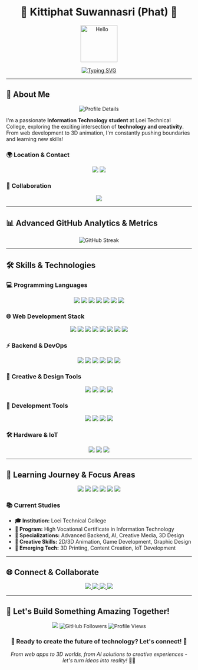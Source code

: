 # <div align="center">🚀 **Kittiphat Suwannasri (Phat)** 🚀</div>

<div align="center">
  <img src="https://user-images.githubusercontent.com/18350557/176309783-0785949b-9127-417c-8b55-ab5a4333674e.gif" alt="Hello" width="100"/>
  
  [![Typing SVG](https://readme-typing-svg.herokuapp.com?font=Fira+Code&weight=500&size=25&pause=1000&color=00D4FF&center=true&vCenter=true&width=600&height=100&lines=Full+Stack+Developer;Creative+Technologist;AI+Enthusiast;3D+%26+Game+Developer)](https://git.io/typing-svg)
</div>

---

## 🎯 **About Me**

<div align="center">
  <img src="https://github-profile-summary-cards.vercel.app/api/cards/profile-details?username=ph4tZ4&theme=github_dark" alt="Profile Details"/>
</div>

I'm a passionate **Information Technology student** at Loei Technical College, exploring the exciting intersection of **technology and creativity**. From web development to 3D animation, I'm constantly pushing boundaries and learning new skills!

### 🌍 **Location & Contact**
<div align="center">
  <img src="https://img.shields.io/badge/Location-Loei%2C%20Thailand-00D4FF?style=for-the-badge&logo=location&logoColor=white"/>
  <img src="https://img.shields.io/badge/Email-kittiphat240449%40gmail.com-D14836?style=for-the-badge&logo=gmail&logoColor=white"/>
</div>

### 🤝 **Collaboration**
<div align="center">
  <img src="https://img.shields.io/badge/ICONNEXT%20THAILAND-Collaboration%20Wanted-00D4FF?style=for-the-badge&logo=handshake&logoColor=white"/>
</div>

---

## 📊 **Advanced GitHub Analytics & Metrics**

<div align="center">
  <!-- GitHub Streak with enhanced styling -->
  <img src="https://github-readme-streak-stats.herokuapp.com/?user=ph4tZ4&theme=github_dark&hide_border=true&background=0d1117&stroke=00D4FF&ring=00D4FF&fire=00D4FF&currStreakNum=ffffff&currStreakLabel=00D4FF&sideNums=00D4FF&sideLabels=00D4FF&dates=ffffff" alt="GitHub Streak"/>
  
</div>

---

## 🛠️ **Skills & Technologies**

### 💻 **Programming Languages**
<div align="center">
  <img src="https://img.shields.io/badge/JavaScript-F7DF1E?style=for-the-badge&logo=javascript&logoColor=black&labelColor=1a1a1a"/>
  <img src="https://img.shields.io/badge/TypeScript-007ACC?style=for-the-badge&logo=typescript&logoColor=white&labelColor=1a1a1a"/>
  <img src="https://img.shields.io/badge/Python-3776AB?style=for-the-badge&logo=python&logoColor=white&labelColor=1a1a1a"/>
  <img src="https://img.shields.io/badge/PHP-777BB4?style=for-the-badge&logo=php&logoColor=white&labelColor=1a1a1a"/>
  <img src="https://img.shields.io/badge/C-00599C?style=for-the-badge&logo=c&logoColor=white&labelColor=1a1a1a"/>
  <img src="https://img.shields.io/badge/C%2B%2B-00599C?style=for-the-badge&logo=c%2B%2B&logoColor=white&labelColor=1a1a1a"/>
  <img src="https://img.shields.io/badge/Swift-FA7343?style=for-the-badge&logo=swift&logoColor=white&labelColor=1a1a1a"/>
</div>

### 🌐 **Web Development Stack**
<div align="center">
  <img src="https://img.shields.io/badge/HTML5-E34F26?style=for-the-badge&logo=html5&logoColor=white&labelColor=1a1a1a"/>
  <img src="https://img.shields.io/badge/CSS3-1572B6?style=for-the-badge&logo=css3&logoColor=white&labelColor=1a1a1a"/>
  <img src="https://img.shields.io/badge/React-20232A?style=for-the-badge&logo=react&logoColor=61DAFB&labelColor=1a1a1a"/>
  <img src="https://img.shields.io/badge/Vue.js-35495E?style=for-the-badge&logo=vuedotjs&logoColor=4FC08D&labelColor=1a1a1a"/>
  <img src="https://img.shields.io/badge/Next.js-000000?style=for-the-badge&logo=next.js&logoColor=white&labelColor=1a1a1a"/>
  <img src="https://img.shields.io/badge/Nuxt.js-00C58E?style=for-the-badge&logo=nuxt.js&logoColor=white&labelColor=1a1a1a"/>
  <img src="https://img.shields.io/badge/Tailwind_CSS-38B2AC?style=for-the-badge&logo=tailwind-css&logoColor=white&labelColor=1a1a1a"/>
  <img src="https://img.shields.io/badge/Bootstrap-563D7C?style=for-the-badge&logo=bootstrap&logoColor=white&labelColor=1a1a1a"/>
</div>

### ⚡ **Backend & DevOps**
<div align="center">
  <img src="https://img.shields.io/badge/Node.js-43853D?style=for-the-badge&logo=node.js&logoColor=white&labelColor=1a1a1a"/>
  <img src="https://img.shields.io/badge/FastAPI-009688?style=for-the-badge&logo=fastapi&logoColor=white&labelColor=1a1a1a"/>
  <img src="https://img.shields.io/badge/Flask-000000?style=for-the-badge&logo=flask&logoColor=white&labelColor=1a1a1a"/>
  <img src="https://img.shields.io/badge/MongoDB-4EA94B?style=for-the-badge&logo=mongodb&logoColor=white&labelColor=1a1a1a"/>
  <img src="https://img.shields.io/badge/MySQL-4479A1?style=for-the-badge&logo=mysql&logoColor=white&labelColor=1a1a1a"/>
  <img src="https://img.shields.io/badge/Docker-2496ED?style=for-the-badge&logo=docker&logoColor=white&labelColor=1a1a1a"/>
</div>

### 🎨 **Creative & Design Tools**
<div align="center">
  <img src="https://img.shields.io/badge/Photoshop-31A8FF?style=for-the-badge&logo=adobe-photoshop&logoColor=white&labelColor=1a1a1a"/>
  <img src="https://img.shields.io/badge/Figma-F24E1E?style=for-the-badge&logo=figma&logoColor=white&labelColor=1a1a1a"/>
  <img src="https://img.shields.io/badge/Blender-F5792A?style=for-the-badge&logo=blender&logoColor=white&labelColor=1a1a1a"/>
  <img src="https://img.shields.io/badge/Unity-000000?style=for-the-badge&logo=unity&logoColor=white&labelColor=1a1a1a"/>
</div>

### 🔧 **Development Tools**
<div align="center">
  <img src="https://img.shields.io/badge/Git-F05032?style=for-the-badge&logo=git&logoColor=white&labelColor=1a1a1a"/>
  <img src="https://img.shields.io/badge/VS_Code-007ACC?style=for-the-badge&logo=visual-studio-code&logoColor=white&labelColor=1a1a1a"/>
  <img src="https://img.shields.io/badge/Xcode-007ACC?style=for-the-badge&logo=xcode&logoColor=white&labelColor=1a1a1a"/>
  <img src="https://img.shields.io/badge/Vite-646CFF?style=for-the-badge&logo=vite&logoColor=white&labelColor=1a1a1a"/>
</div>

### 🛠️ **Hardware & IoT**
<div align="center">
  <img src="https://img.shields.io/badge/Arduino-00979D?style=for-the-badge&logo=arduino&logoColor=white&labelColor=1a1a1a"/>
  <img src="https://img.shields.io/badge/Raspberry_Pi-C51A4A?style=for-the-badge&logo=raspberry-pi&logoColor=white&labelColor=1a1a1a"/>
  <img src="https://img.shields.io/badge/macOS-000000?style=for-the-badge&logo=macos&logoColor=white&labelColor=1a1a1a"/>
</div>

---

## 🎯 **Learning Journey & Focus Areas**

<div align="center">
  <img src="https://img.shields.io/badge/Frontend-Development-00D4FF?style=for-the-badge&logo=react&logoColor=white&labelColor=1a1a1a"/>
  <img src="https://img.shields.io/badge/Backend-Development-00D4FF?style=for-the-badge&logo=python&logoColor=white&labelColor=1a1a1a"/>
  <img src="https://img.shields.io/badge/AI-%26%20Machine%20Learning-00D4FF?style=for-the-badge&logo=tensorflow&logoColor=white&labelColor=1a1a1a"/>
  <img src="https://img.shields.io/badge/3D-Animation-00D4FF?style=for-the-badge&logo=blender&logoColor=white&labelColor=1a1a1a"/>
  <img src="https://img.shields.io/badge/Game-Development-00D4FF?style=for-the-badge&logo=unity&logoColor=white&labelColor=1a1a1a"/>
  <img src="https://img.shields.io/badge/Networking-Advanced-00D4FF?style=for-the-badge&logo=cisco&logoColor=white&labelColor=1a1a1a"/>
</div>

### 📚 **Current Studies**
- **🎓 Institution:** Loei Technical College
- **📖 Program:** High Vocational Certificate in Information Technology
- **🔬 Specializations:** Advanced Backend, AI, Creative Media, 3D Design
- **🎨 Creative Skills:** 2D/3D Animation, Game Development, Graphic Design
- **🚀 Emerging Tech:** 3D Printing, Content Creation, IoT Development

---

## 🌐 **Connect & Collaborate**

<div align="center">
  <a href="https://www.github.com/ph4tZ4" target="_blank">
    <img src="https://img.shields.io/badge/GitHub-100000?style=for-the-badge&logo=github&logoColor=white&labelColor=1a1a1a"/>
  </a>
  <a href="https://www.instagram.com/k._.kttp.q/" target="_blank">
    <img src="https://img.shields.io/badge/Instagram-E4405F?style=for-the-badge&logo=instagram&logoColor=white&labelColor=1a1a1a"/>
  </a>
  <a href="https://www.facebook.com/new.kittiphat.308327" target="_blank">
    <img src="https://img.shields.io/badge/Facebook-1877F2?style=for-the-badge&logo=facebook&logoColor=white&labelColor=1a1a1a"/>
  </a>
  <a href="mailto:kittiphat240449@gmail.com">
    <img src="https://img.shields.io/badge/Gmail-D14836?style=for-the-badge&logo=gmail&logoColor=white&labelColor=1a1a1a"/>
  </a>
</div>

---

## 🚀 **Let's Build Something Amazing Together!**

<div align="center">
  <img src="https://img.shields.io/badge/Status-Available%20for%20Collaboration-00D4FF?style=for-the-badge&logo=rocket&logoColor=white&labelColor=1a1a1a"/>
  
  <img src="https://img.shields.io/github/followers/ph4tZ4?logo=github&style=for-the-badge&color=00D4FF&labelColor=1a1a1a" alt="GitHub Followers"/>
  
  <img src="https://komarev.com/ghpvc/?username=ph4tZ4&style=for-the-badge&color=00D4FF&labelColor=1a1a1a" alt="Profile Views"/>
</div>

<div align="center">
  
  ### 🌟 **Ready to create the future of technology? Let's connect!** 🌟
  
  *From web apps to 3D worlds, from AI solutions to creative experiences - let's turn ideas into reality!* 🎨✨
  
</div>
